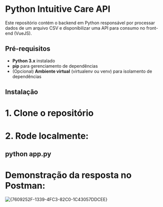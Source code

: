 # Python Intuitive Care API

Este repositório contém o backend em Python responsável por processar dados de um arquivo CSV e disponibilizar uma API para consumo no front-end (VueJS).

## Pré-requisitos

- **Python 3.x** instalado
- **pip** para gerenciamento de dependências
- (Opcional) **Ambiente virtual** (virtualenv ou venv) para isolamento de dependências

## Instalação

# 1. Clone o repositório

# 2. Rode localmente:
   ## python app.py

# Demonstração da resposta no Postman:

![{7609252F-1339-4FC3-82C0-1C43057DDCEE}](https://github.com/user-attachments/assets/458a7176-d8f4-4f24-87d7-4ca0f4ec39c5)

